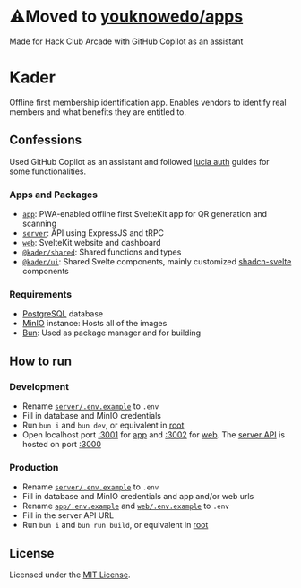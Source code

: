 # ⚠️Moved to [youknowedo/apps](https://github.com/youknowedo/apps/tree/main/projects/kader)

Made for Hack Club Arcade with GitHub Copilot as an assistant

# Kader

Offline first membership identification app. Enables vendors to identify real members and what benefits they are entitled to.

## Confessions

Used GitHub Copilot as an assistant and followed [lucia auth](https://lucia-auth.com/guides/email-and-password/) guides for some functionalities.

### Apps and Packages

-   [`app`](./apps/app/): PWA-enabled offline first SvelteKit app for QR generation and scanning
-   [`server`](./apps/server/): API using ExpressJS and tRPC
-   [`web`](./apps/web/): SvelteKit website and dashboard
-   [`@kader/shared`](./packages/shared/): Shared functions and types
-   [`@kader/ui`](./packages/ui/): Shared Svelte components, mainly customized [shadcn-svelte](https://www.shadcn-svelte.com/) components

### Requirements

-   [PostgreSQL](https://www.postgresql.org/) database
-   [MinIO](https://min.io/) instance: Hosts all of the images
-   [Bun](https://bun.sh/): Used as package manager and for building

## How to run

### Development

-   Rename [`server/.env.example`](./apps/server/.env.example) to `.env`
-   Fill in database and MinIO credentials
-   Run `bun i` and `bun dev`, or equivalent in [root](./)
-   Open localhost port [:3001](http://localhost:3001) for [app](./apps/app/) and [:3002](http://localhost:3001) for [web](./apps/web). The [server API](./apps/server) is hosted on port [:3000](http://localhost:3000)

### Production

-   Rename [`server/.env.example`](./apps/server/.env.example) to `.env`
-   Fill in database and MinIO credentials and app and/or web urls
-   Rename [`app/.env.example`](./apps/app/.env.example) and [`web/.env.example`](./apps/web/.env.example) to `.env`
-   Fill in the server API URL
-   Run `bun i` and `bun run build`, or equivalent in [root](./)

## License

Licensed under the [MIT License](./LICENSE).
